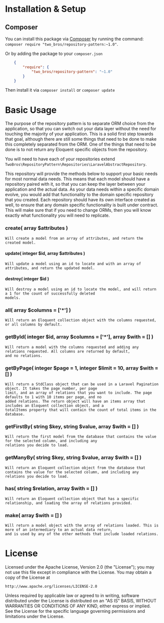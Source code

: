 # Installation & Setup

## Composer
You can install this package via <a href="http://getcomposer.org">Composer</a> by running the command: `composer require "two_bros/repository-pattern:~1.0"`.

Or by adding the package to your `composer.json`
```json
    {
        "require": {
            "two_bros/repository-pattern": "~1.0"
        }
    }
```
Then install it via `composer install` or `composer update`

# Basic Usage

The purpose of the repository pattern is to separate ORM choice from the application, so that you can switch out your 
data layer without the need for touching the majority of your application. This is a solid first step towards that goal, 
although there are still some things that need to be done to make this completely separated from the ORM. One of the 
things that need to be done is to not return any Eloquent specific objects from the repository.

You will need to have each of your repositories extend `TwoBros\RepositoryPattern\Repositories\LaravelAbstractRepository`.

This repository will provide the methods below to support your basic needs for most normal data needs. This means 
that each model should have a repository paired with it, so that you can keep the layer between your application and 
the actual data. As your data needs within a specific domain evolve, you would add that functionality to the domain
specific repository that you created. Each repository should have its own interface created as well, to ensure that 
any domain specific functionality is built under contract. This will make sure that if you need to change ORMs, then 
you will know exactly what functionality you will need to replicate.

### create( array $attributes )
    Will create a model from an array of attributes, and return the created model.
    
#### update( integer $id, array $attributes )
    Will update a model using an id to locate and with an array of attributes, and return the updated model. 

#### destroy( integer $id )
    Will destroy a model using an id to locate the model, and will return a 1 for the count of successfully deleted 
    models.
    
### all( array $columns = ['*'] )
    Will return an Eloquent collection object with the columns requested, or all columns by default.
    
### getById( integer $id, array $columns = ['*'], array $with = [] )
    Will return a model with the columns requested and adding any relations requested. All columns are returned by default,
    and no relations.
    
### getByPage( integer $page = 1, integer $limit = 10, array $with = [] )
    Will return a StdClass object that can be used in a Laravel Pagination object. It takes the page number, per page 
    limit, and an array of relations that you want to include. The page defaults to 1 with 10 items per page, and no 
    added relations. The return object will have an items array that includes an Eloquent collection object, and a 
    totalItems property that will contain the count of total items in the database.
    
### getFirstBy( string $key, string $value, array $with = [] )
    Will return the first model from the database that contains the value for the selected column, and including any 
    relations you decide to load. 

### getManyBy( string $key, string $value, array $with = [] )
    Will return an Eloquent collection object from the database that contains the value for the selected column, and including any 
    relations you decide to load. 

### has( string $relation, array $with = [] )
    Will return an Eloquent collection object that has a specific relationship, and loading the array of relations provided.

### make( array $with = [] )
    Will return a model object with the array of relations loaded. This is more of an intermediary to an actual data return, 
    and is used by any of the other methods that include loaded relations.

# License

Licensed under the Apache License, Version 2.0 (the "License");
you may not use this file except in compliance with the License.
You may obtain a copy of the License at

    http://www.apache.org/licenses/LICENSE-2.0

Unless required by applicable law or agreed to in writing, software
distributed under the License is distributed on an "AS IS" BASIS,
WITHOUT WARRANTIES OR CONDITIONS OF ANY KIND, either express or implied.
See the License for the specific language governing permissions and
limitations under the License.